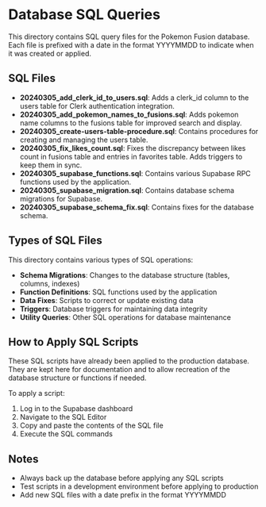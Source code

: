 # Database SQL Queries

This directory contains SQL query files for the Pokemon Fusion database. Each file is prefixed with a date in the format YYYYMMDD to indicate when it was created or applied.

## SQL Files

- **20240305_add_clerk_id_to_users.sql**: Adds a clerk_id column to the users table for Clerk authentication integration.
- **20240305_add_pokemon_names_to_fusions.sql**: Adds pokemon name columns to the fusions table for improved search and display.
- **20240305_create-users-table-procedure.sql**: Contains procedures for creating and managing the users table.
- **20240305_fix_likes_count.sql**: Fixes the discrepancy between likes count in fusions table and entries in favorites table. Adds triggers to keep them in sync.
- **20240305_supabase_functions.sql**: Contains various Supabase RPC functions used by the application.
- **20240305_supabase_migration.sql**: Contains database schema migrations for Supabase.
- **20240305_supabase_schema_fix.sql**: Contains fixes for the database schema.

## Types of SQL Files

This directory contains various types of SQL operations:
- **Schema Migrations**: Changes to the database structure (tables, columns, indexes)
- **Function Definitions**: SQL functions used by the application
- **Data Fixes**: Scripts to correct or update existing data
- **Triggers**: Database triggers for maintaining data integrity
- **Utility Queries**: Other SQL operations for database maintenance

## How to Apply SQL Scripts

These SQL scripts have already been applied to the production database. They are kept here for documentation and to allow recreation of the database structure or functions if needed.

To apply a script:

1. Log in to the Supabase dashboard
2. Navigate to the SQL Editor
3. Copy and paste the contents of the SQL file
4. Execute the SQL commands

## Notes

- Always back up the database before applying any SQL scripts
- Test scripts in a development environment before applying to production
- Add new SQL files with a date prefix in the format YYYYMMDD 